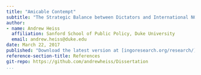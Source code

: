```yaml
---
title: "Amicable Contempt"
subtitle: "The Strategic Balance between Dictators and International NGOs"
author:
- name: Andrew Heiss
  affiliation: Sanford School of Public Policy, Duke University
  email: andrew.heiss@duke.edu
date: March 22, 2017
published: "Download the latest version at [ingoresearch.org/research/](https://ingoresearch.org/research/)"
reference-section-title: References
git-repo: https://github.com/andrewheiss/Dissertation
...
```

